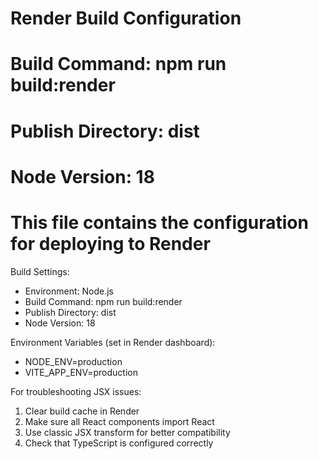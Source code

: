 # Render Build Configuration
# 
# Build Command: npm run build:render
# Publish Directory: dist
# Node Version: 18

# This file contains the configuration for deploying to Render

Build Settings:
- Environment: Node.js
- Build Command: npm run build:render  
- Publish Directory: dist
- Node Version: 18

Environment Variables (set in Render dashboard):
- NODE_ENV=production
- VITE_APP_ENV=production

For troubleshooting JSX issues:
1. Clear build cache in Render
2. Make sure all React components import React
3. Use classic JSX transform for better compatibility
4. Check that TypeScript is configured correctly

